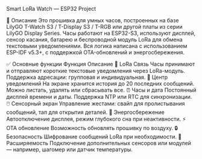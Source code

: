 Smart LoRa Watch — ESP32 Project

🌟 Описание
Это прошивка для умных часов, построенных на базе LilyGO T-Watch S3 / T-Display S3 / T-RGB или другой платы из серии LilyGO Display Series.
Часы работают на ESP32-S3, используют дисплей, сенсор касания, батарею и беспроводной модуль LoRa для обмена текстовыми уведомлениями.
Вся логика написана с использованием ESP-IDF v5.3+, с поддержкой OTA-обновлений и энергосбережения.

✅ Основные функции
Функция	Описание
📡 LoRa Связь	Часы принимают и отправляют короткие текстовые уведомления через LoRa-модуль. Поддержка адресации: групповая и индивидуальная.
🔔 Центр уведомлений	На экране хранится история до 20 последних сообщений. Можно листать, удалять или сбрасывать все.
⏰ Часы и дата	Постоянный дисплей времени и даты. Поддержка NTP или RTC для синхронизации.
🖱️ Сенсорный экран	Управление жестами: свайп для пролистывания сообщений, тап для открытия деталей.
🔋 Энергосбережение	Автоотключение дисплея, режим глубокого сна при неактивности.
⚡ OTA обновление	Возможность обновлять прошивку по воздуху.
🔒 Безопасность	Шифрование сообщений LoRa при необходимости.
🔧 Расширяемость	Подключение дополнительных сенсоров или модулей — например, шагомер или датчик температуры.

